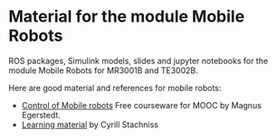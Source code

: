 # Material for the module Mobile Robots
ROS packages, Simulink models, slides and jupyter notebooks for the module Mobile Robots for MR3001B and TE3002B.

Here are good material and references for mobile robots:
- [Control of Mobile robots](https://www.mathworks.com/academia/courseware/control-mobile-robots.html) Free courseware for MOOC by Magnus Egerstedt.
- [Learning material](https://www.ipb.uni-bonn.de/online-training-robotics/) by Cyrill Stachniss
